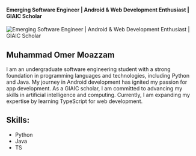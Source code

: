 #### Emerging Software Engineer | Android & Web Development Enthusiast | GIAIC Scholar
![Emerging Software Engineer | Android & Web Development Enthusiast | GIAIC Scholar](https://media.licdn.com/dms/image/D4D16AQHqb_viQbVV7g/profile-displaybackgroundimage-shrink_350_1400/0/1711233841191?e=1726099200&v=beta&t=NkBIn-PpWW33OKWrcVRC4-SMpftWVSI8Pf5n3c6mb-c)

## Muhammad Omer Moazzam
I am an undergraduate software engineering student with a strong foundation in programming languages and technologies, including Python and Java. My journey in Android development has ignited my passion for app development. As a GIAIC scholar, I am committed to advancing my skills in artificial intelligence and computing. Currently, I am expanding my expertise by learning TypeScript for web development.

## Skills:
- Python 
- Java 
- TS

